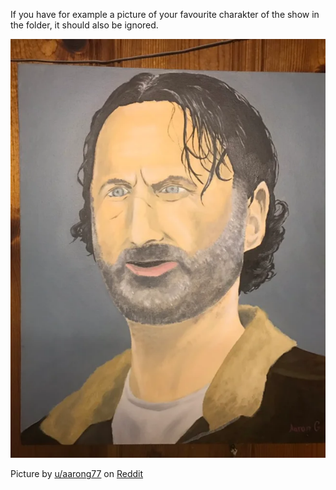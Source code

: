 If you have for example a picture of your favourite charakter of the show in the folder, it should also be ignored.

![RarkGrames](./rark-grames.svg)

Picture by <a href="https://www.reddit.com/user/aarong77/">u/aarong77</a> on <a href="https://www.reddit.com/r/thewalkingdead/comments/6g68z4/not_the_best_lighting_but_heres_a_painting_i_made/">Reddit</a>

